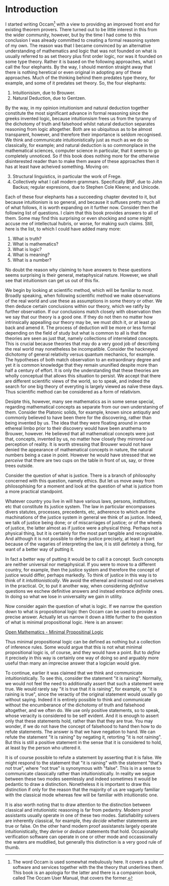 # Introduction

I started writing Occam[^1] with a view to providing an improved front end for existing theorem provers.
There turned out to be little interest in this from the wider community, however, but by the time I had come to this conclusion I was already committed to creating a formal reasoning system of my own.
The reason was that I became convinced by an alternative understanding of mathematics and logic that was not founded on what is usually referred to as set theory plus first order logic, nor was it founded on some type theory. 
Rather it is based on the following approaches, what I call the four elephants.
By the way, I should mention straight away that there is nothing heretical or even original in adopting any of these approaches.
Much of the thinking behind them predates type theory, for example, and some of it predates set theory.
So, the four elephants:

1. Intuitionisism, due to Brouwer.
2. Natural Deduction, due to Gentzen.

By the way, in my opinion intuitionism and natural deduction together constitute the most significant advance in formal reasoning since the greeks invented logic,
because intuitionsism frees us from the tyranny of the dichotomy of truth and falsehood whilst natural deduction separates reasoning from logic altogether.
Both are so ubiquitous as to be almost transparent, however, and therefore their importance is seldom recognised.
We think and communicate intuitionistically just as much as we do so classically, for example;
and natural deduction is so commonplace in the mathematical sciences, computer science in particular, that it seems to go completely unnoticed.
So if this book does nothing more for the otherwise disinterested reader than to make them aware of these approaches then it has at least have acheived something.
Moving on:

3. Structural linguistics, in particular the work of Frege.
4. Collectively what I call modern grammars. Specifically BNF, due to John Backus; regular expresions, due to Stephen Cole Kleene; and Unicode. 

Each of these four elephants has a succeeding chapter devoted to it,
but because intuitionism is so general, and because it suffuses pretty much all of what follows, it is worth expanding on it further now.
Consider then the following list of questions.
I claim that this book provides answers to all of them.
Some may find this surprising or even shocking and some might accuse me of intellectual hubris, or worse, for making such claims.
Still, here is the list, to which I could have added many more:

1. What is truth?
2. What is mathematics?
3. What is logic?
4. What is meaning? 
5. What is a number?

No doubt the reason why claiming to have answers to these questions seems surprising is their general, metaphysical nature.
However, we shall see that intuitionism can get us out of this fix.

We begin by looking at scientific method, which will be familiar to most.
Broadly speaking, when following scientific method we make observations of the real world and use these as assumptions in some theory or other.
We then deduce certain conclusions within our theory, which we ratify by further observation.
If our conclusions match closely with observation then we say that our theory is a good one.
If they do not then no matter how intrinsically appealling our theory may be, we must ditch it, or at least go back and amend it.
The process of deduction will be more or less formal depending on the field of study but what is common to all is that the theories are seen as just that, namely collections of interrelated concepts.
This is crucial because theories that may do a very good job of describing the real world may nonetheless be incompatible.
Consider the hackneyed dichotomy of general relativity versus quantum mechanics, for example.
The hypotheses of both match observation to an extraordinary degree and yet it is common knowledge that they remain ununified despite more than half a century of effort.
It is only the understanding that these theories are wholly conceptual that allows this situation to persist.
We accept that there are different scientific views of the world, so to speak, and indeed the search for one big theory of everyting is largely viewed as naïve these days.
Thus scientific method can be considered as a form of relativism.

Desipte this, however, many see mathematics as in some sense special, regarding mathematical concepts as separate from our own understaning of them.
Consider the Platonic solids, for example, known since antiqutiy and commonly believed to have been there for the discovering, rather than being invented by us.
The idea that they were floating around in some ethereal limbo prior to their discovery would have been anathema to Brouwer, however.
He believed that all mathematical concepts were just that, concepts, invented by us, no matter how closely they mirrored our perception of reality.
It is worth stressing that Brouwer would not have denied the appearance of mathematical concepts in nature, the natural numbers being a case in point.
However he would have stressed that we *perceive* that there are two cups on the table in front of us, say, or three trees outside.



Consider the question of what is justice.
There is a branch of philosophy concerned with this question, namely ethics.
But let us move away from philosophising for a moment and look at the question of what is justice from a more practical standpoint.

Whatever country you live in will have various laws, persons, institutions, etc that constitute its justice system.
The law in particular encompasses divers statutes, processes, precedents, etc, adherence to which and the machinations of the justice system in general we think of as justice.
Indeed, we talk of justice being done; or of miscarriages of justice; or of the wheels of justice, the latter almost as if justice were a physical thing.
Perhaps not a physical thing, but it is certainly for the most part tangible and recognisable.
And although it is not possible to define justice precisely, at least in part because of the vagaries of interpreting the law, it is still defintely a thing, for want of a better way of putting it.


In fact a better way of putting it would be to call it a concept.
Such concepts are neither universal nor metaphysical.
If you were to move to a different country, for example, then the justice system and therefore the concept of justice would differ, perhaps markedly.
To think of justice in this way is to think of it *intutitionistically*.
We avoid the ethereal and instead root ourselves in the practical.
Or, to put it another way, when considering *definitive* questions we eschew definitive answers and instead embrace *definite* ones.
In doing so what we lose in universality we gain in utility.



Now consider again the question of what is logic.
If we narrow the question down to what is propositional logic then Occam can be used to provide a precise answer.
Actually let us narrow it down a little further to the question of what is minimal propositional logic.
Here is an answer:

[Open Mathematics - Minimal Propositinal Logic](https://openmathematics.org/package/minimal-propositional-logic)



Thus minimal propositional logic can be defined as nothing but a collection of inference rules.
Some would argue that this is not what minimal propositional logic is, of course, and they would have a point.
But to *define* it precisely in this way is certainly one way of doing so and arguably more useful than many an imprecise answer that a logician would give.

To continue, earlier it was claimed that we think and communicate intuitionistically.
To see this, consider the statement "it is raining".
Normally, we would not feel the need to additionally assert that such a statement were true.
We would rarely say "it is true that it is raining", for example, or "it is raining is true", since the veractiy of the original statement would usually go without saying.
Indeed it is entirely possible to think and communicate without the encumberance of the dichotomy of truth and falsehood altogether, and we often do.
We use only positive statements, so to speak, whose veracity is considered to be self evident.
And it is enough to assert only that these statements hold, rather than that they are true.
You may wonder, if we do not have the concept of falsehood to hand then how to do refute statements.
The answer is that we have negation to hand.
We can refute the statement "it is raining" by negating it, retorting "it is not raining".
But this is still a positive statement in the sense that it is considered to hold, at least by the person who uttered it.

It is of course possible to refute a statement by asserting that it is false.
We might respond to the statement that "it is raining" with the statement "that's not true", where "not true" is synonymous with "false".
This is in a sense to communicate classically rather than intuitionistically.
In reality we segue between these two modes seemlessly and indeed sometimes it would be pedantic to draw a distinction.
Nonetheless it is important to draw this distinction if only for the reason that the majority of us are vaguely familiar with the classical mode whereas few will be familiar with intuitionstic one.

It is also worth noting that to draw attention to the distinction between classical and intutionistic reasoning is far from pedantry.
Modern proof assistants usually operate in one of these two modes.
Satisfiability solvers are inherently classical, for example, they *decide* whether statements are true or false.
On the other hand modern proof assistansts largely operate intuitionistically, they *derive* or *deduce* statements that hold.
Occasionally verification software can operate in one or other mode and occassionaliy the waters are muddlied, but generally this distinction is a very good rule of thumb.

[^1]: The word Occam is used somewhat mebulously here.
It covers a suite of software and services together with the the theory that underlines them.
This book is an apologia for the latter and there is a companion book, called The Occam User Manual, that covers the former.
